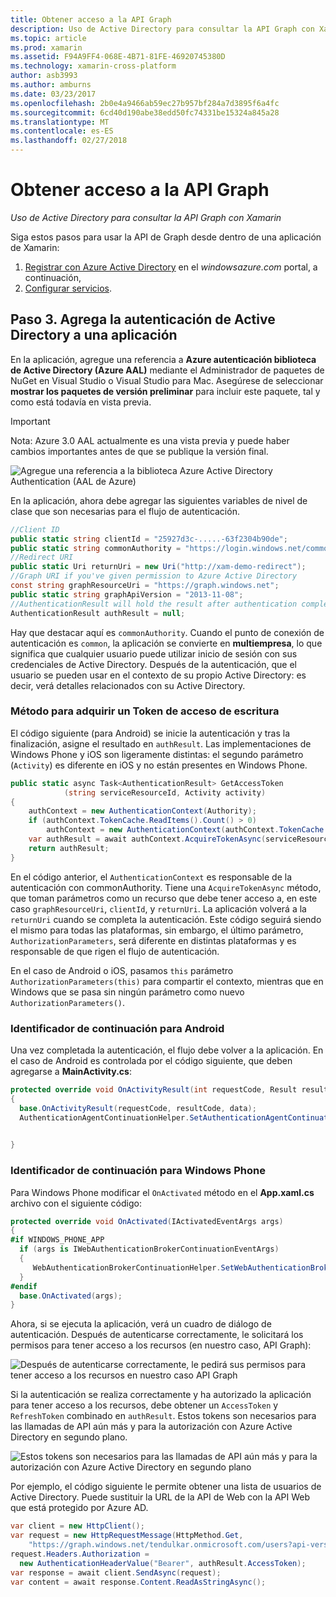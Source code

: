 ```yaml
---
title: Obtener acceso a la API Graph
description: Uso de Active Directory para consultar la API Graph con Xamarin
ms.topic: article
ms.prod: xamarin
ms.assetid: F94A9FF4-068E-4B71-81FE-46920745380D
ms.technology: xamarin-cross-platform
author: asb3993
ms.author: amburns
ms.date: 03/23/2017
ms.openlocfilehash: 2b0e4a9466ab59ec27b957bf284a7d3895f6a4fc
ms.sourcegitcommit: 6cd40d190abe38edd50fc74331be15324a845a28
ms.translationtype: MT
ms.contentlocale: es-ES
ms.lasthandoff: 02/27/2018
---
```

# <a name="accessing-the-graph-api"></a>Obtener acceso a la API Graph

_Uso de Active Directory para consultar la API Graph con Xamarin_

Siga estos pasos para usar la API de Graph desde dentro de una aplicación de Xamarin:

1. [Registrar con Azure Active Directory](~/cross-platform/data-cloud/active-directory/get-started/register.md) en el *windowsazure.com* portal, a continuación,
2. [Configurar servicios](~/cross-platform/data-cloud/active-directory/get-started/configure.md).

## <a name="step-3-adding-active-directory-authentication-to-an-app"></a>Paso 3. Agrega la autenticación de Active Directory a una aplicación

En la aplicación, agregue una referencia a **Azure autenticación biblioteca de Active Directory (Azure AAL)** mediante el Administrador de paquetes de NuGet en Visual Studio o Visual Studio para Mac.
Asegúrese de seleccionar **mostrar los paquetes de versión preliminar** para incluir este paquete, tal y como está todavía en vista previa.

> [!IMPORTANT]
> Nota: Azure 3.0 AAL actualmente es una vista previa y puede haber cambios importantes antes de que se publique la versión final. 


![](graph-images/06.-adal-nuget-package.jpg "Agregue una referencia a la biblioteca Azure Active Directory Authentication (AAL de Azure)")

En la aplicación, ahora debe agregar las siguientes variables de nivel de clase que son necesarias para el flujo de autenticación.

```csharp
//Client ID
public static string clientId = "25927d3c-.....-63f2304b90de";
public static string commonAuthority = "https://login.windows.net/common"
//Redirect URI
public static Uri returnUri = new Uri("http://xam-demo-redirect");
//Graph URI if you've given permission to Azure Active Directory
const string graphResourceUri = "https://graph.windows.net";
public static string graphApiVersion = "2013-11-08";
//AuthenticationResult will hold the result after authentication completes
AuthenticationResult authResult = null;
```

Hay que destacar aquí es `commonAuthority`. Cuando el punto de conexión de autenticación es `common`, la aplicación se convierte en **multiempresa**, lo que significa que cualquier usuario puede utilizar inicio de sesión con sus credenciales de Active Directory. Después de la autenticación, que el usuario se pueden usar en el contexto de su propio Active Directory: es decir, verá detalles relacionados con su Active Directory.

### <a name="write-method-to-acquire-access-token"></a>Método para adquirir un Token de acceso de escritura

El código siguiente (para Android) se inicie la autenticación y tras la finalización, asigne el resultado en `authResult`. Las implementaciones de Windows Phone y iOS son ligeramente distintas: el segundo parámetro (`Activity`) es diferente en iOS y no están presentes en Windows Phone.

```csharp
public static async Task<AuthenticationResult> GetAccessToken
            (string serviceResourceId, Activity activity)
{
    authContext = new AuthenticationContext(Authority);
    if (authContext.TokenCache.ReadItems().Count() > 0)
        authContext = new AuthenticationContext(authContext.TokenCache.ReadItems().First().Authority);
    var authResult = await authContext.AcquireTokenAsync(serviceResourceId, clientId, returnUri, new AuthorizationParameters(activity));
    return authResult;
}  
```

En el código anterior, el `AuthenticationContext` es responsable de la autenticación con commonAuthority. Tiene una `AcquireTokenAsync` método, que toman parámetros como un recurso que debe tener acceso a, en este caso `graphResourceUri`, `clientId`, y `returnUri`. La aplicación volverá a la `returnUri` cuando se completa la autenticación. Este código seguirá siendo el mismo para todas las plataformas, sin embargo, el último parámetro, `AuthorizationParameters`, será diferente en distintas plataformas y es responsable de que rigen el flujo de autenticación.

En el caso de Android o iOS, pasamos `this` parámetro `AuthorizationParameters(this)` para compartir el contexto, mientras que en Windows que se pasa sin ningún parámetro como nuevo `AuthorizationParameters()`.

### <a name="handle-continuation-for-android"></a>Identificador de continuación para Android

Una vez completada la autenticación, el flujo debe volver a la aplicación. En el caso de Android es controlada por el código siguiente, que deben agregarse a **MainActivity.cs**:


```csharp
protected override void OnActivityResult(int requestCode, Result resultCode, Intent data)
{
  base.OnActivityResult(requestCode, resultCode, data);
  AuthenticationAgentContinuationHelper.SetAuthenticationAgentContinuationEventArgs(requestCode, resultCode, data);

    
}
```

### <a name="handle-continuation-for-windows-phone"></a>Identificador de continuación para Windows Phone

Para Windows Phone modificar el `OnActivated` método en el **App.xaml.cs** archivo con el siguiente código:

```csharp
protected override void OnActivated(IActivatedEventArgs args)
{
#if WINDOWS_PHONE_APP
  if (args is IWebAuthenticationBrokerContinuationEventArgs)
  {
     WebAuthenticationBrokerContinuationHelper.SetWebAuthenticationBrokerContinuationEventArgs(args as IWebAuthenticationBrokerContinuationEventArgs);
  }
#endif
  base.OnActivated(args);
}
```

Ahora, si se ejecuta la aplicación, verá un cuadro de diálogo de autenticación.
Después de autenticarse correctamente, le solicitará los permisos para tener acceso a los recursos (en nuestro caso, API Graph):

![](graph-images/08.-authentication-flow.jpg "Después de autenticarse correctamente, le pedirá sus permisos para tener acceso a los recursos en nuestro caso API Graph")

Si la autenticación se realiza correctamente y ha autorizado la aplicación para tener acceso a los recursos, debe obtener un `AccessToken` y `RefreshToken` combinado en `authResult`. Estos tokens son necesarios para las llamadas de API aún más y para la autorización con Azure Active Directory en segundo plano.

![](graph-images/07.-access-token-for-authentication.jpg "Estos tokens son necesarios para las llamadas de API aún más y para la autorización con Azure Active Directory en segundo plano")

Por ejemplo, el código siguiente le permite obtener una lista de usuarios de Active Directory. Puede sustituir la URL de la API de Web con la API Web que está protegido por Azure AD.

```csharp
var client = new HttpClient();
var request = new HttpRequestMessage(HttpMethod.Get,
    "https://graph.windows.net/tendulkar.onmicrosoft.com/users?api-version=2013-04-05");
request.Headers.Authorization =
  new AuthenticationHeaderValue("Bearer", authResult.AccessToken);
var response = await client.SendAsync(request);
var content = await response.Content.ReadAsStringAsync();
```

